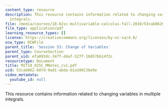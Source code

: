 ```yaml
---
content_type: resource
description: This resource contains information related to changing variables in multiple
  integrals.
file: /media/courses/18-02sc-multivariable-calculus-fall-2010/53cab862607d9ad1abdab1a10013be9e_MIT18_02SC_MNotes_cv1.pdf
file_type: application/pdf
learning_resource_types: []
license: https://creativecommons.org/licenses/by-nc-sa/4.0/
ocw_type: OCWFile
parent_title: 'Session 53: Change of Variables'
parent_type: CourseSection
parent_uid: efa093dc-347f-d4af-527f-1b857bb14f2c
resourcetype: Document
title: MIT18_02SC_MNotes_cv1.pdf
uid: 53cab862-607d-9ad1-abda-b1a10013be9e
video_metadata:
  youtube_id: null
---
```

This resource contains information related to changing variables in multiple integrals.